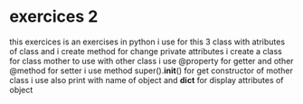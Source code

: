 # exercices 2
this exercices is an exercises in python i use for this
3 class with atributes of class and i create method for change private attributes
i create a class for class mother to use with other class
i use @property for getter and other @method for setter
i use method super().__init__() for get constructor of mother class
i use also print with name of object and __dict__ for display attributes of object 

